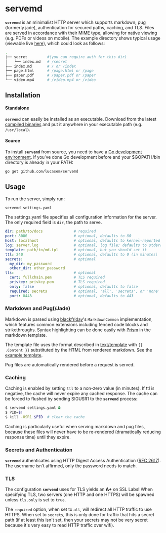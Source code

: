 # servemd

__`servemd`__ is an minimalist HTTP server which supports markdown, pug
(formerly jade), authentication for secured paths, caching, and TLS. Files
are served in accordance with their MIME type, allowing for native viewing
(e.g.  PDFs or videos on mobile). The example directory shows typical usage
(viewable live [here](https://docs.lucasem.com:8000)), which could look as
follows:

```sh
.
├── secret         #(you can require auth for this dir)
│   └── index.md   # /secret
├── index.md       # / or /index
├── page.html      # /page.html or /page
├── paper.pdf      # /paper.pdf or /paper
└── video.mp4      # /video.mp4 or /video
```

## Installation

#### Standalone

__`servemd`__ can easily be installed as an executable. Download from the
latest [compiled binaries](https://github.com/lucasem/servemd/releases) and
put it anywhere in your executable path (e.g. `/usr/local`).

#### Source

To install __`servemd`__ from source, you need to have a
[Go development environment](http://golang.org/doc/install).
If you've done Go development before and your $GOPATH/bin
directory is already in your PATH:
```sh
go get github.com/lucasem/servemd
```

## Usage

To run the server, simply run:
```sh
servemd settings.yaml
```

The settings.yaml file specifies all configuration information for the
server. The only required field is `dir`, the path to serve.
```yaml
dir: path/to/docs              # required
port: 8080                     # optional, defaults to 80
host: localhost                # optional, defaults to kernel-reported hostname
log: server.log                # optional, log file; defaults to stderr
template: path/to/md.tpl       # optional, but you should set it
ttl: 240                       # optional, defaults to 0 (in minutes)
secrets:                       # optional
  my_dir: my_password
  other_dir: other_password
tls:                           # optional
  cert: fullchain.pem          # TLS required
  privkey: privkey.pem         # TLS required
  only: false                  # optional, defaults to false
  required: secrets            # optional, 'all', 'secrets', or 'none' (default)
  port: 8443                   # optional, defaults to 443
```

### Markdown and Pug(/Jade)
Markdown is parsed using
[blackfriday](https://github.com/russross/blackfriday)'s `MarkdownCommon`
implementation, which features common extensions including fenced code
blocks and strikethroughs. Syntax highlighting can be done easily with
[Prism](http://prismjs.com) in the markdown template.

The template file uses the format described in
[text/template](http://golang.org/pkg/text/template) with `{{ .Content }}`
substituted by the HTML from rendered markdown. See the
[example template](./example/md.tpl).

Pug files are automatically rendered before a request is served.

### Caching
Caching is enabled by setting `ttl` to a non-zero value (in minutes). If ttl
is negative, the cache will never expire any cached response. The cache can
be forced to flushed by sending SIGUSR1 to the __`servemd`__ process:
```sh
$ servemd settings.yaml &
$ PID=$!
$ kill -USR1 $PID  # clear the cache
```

Caching is particularly useful when serving markdown and pug files, because
these files will never have to be re-rendered (dramatically reducing
response time) until they expire.

### Secrets and Authentication
__`servemd`__ authenticates using HTTP Digest Access Authentication ([RFC
2617](https://tools.ietf.org/html/rfc2617)). The username isn't affirmed,
only the password needs to match.

### TLS
The configuration __`servemd`__ uses for TLS yields an **A+** on SSL Labs!
When specifying TLS, two servers (one HTTP and one HTTPS) will be spawned
unless `tls.only` is set to `true`.

The `required` option, when set to `all`, will redirect all HTTP traffic to
use HTTPS. When set to `secrets`, this is only done for traffic that hits a
secret path (if at least this isn't set, then your secrets may not be very
secret because it's very easy to read HTTP traffic over wifi).
